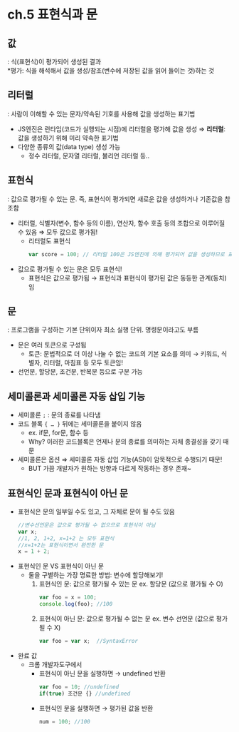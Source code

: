 # ch.5 표현식과 문

## 값
: 식(표현식)이 평가되어 생성된 결과  
*평가: 식을 해석해서 값을 생성/참조(변수에 저장된 값을 읽어 들이는 것)하는 것  

## 리터럴
: 사람이 이해할 수 있는 문자/약속된 기호를 사용해 값을 생성하는 표기법
- JS엔진은 런타임(코드가 실행되는 시점)에 리터럴을 평가해 값을 생성 
    ⇒ **리터럴**: 값을 생성하기 위해 미리 약속한 표기법 
- 다양한 종류의 값(data type) 생성 가능
    - 정수 리터럴, 문자열 리터럴, 불리언 리터럴 등..  

 ## 표현식
 : 값으로 평가될 수 있는 문. 즉, 표현식이 평가되면 새로운 값을 생성하거나 기존값을 참조함
 - 리터럴, 식별자(변수, 함수 등의 이름), 연산자, 함수 호출 등의 조합으로 이루어질 수 있음
    ⇒ 모두 값으로 평가됨!
   - 리터럴도 표현식  
     ```javascript
     var score = 100; // 리터럴 100은 JS엔진에 의해 평가되어 값을 생성하므로 표현식!
     ```
- 값으로 평가될 수 있는 문은 모두 표현식!
  - 표현식은 값으로 평가됨 → 표현식과 표현식이 평가된 값은 동등한 관계(동치)임  

## 문
: 프로그램을 구성하는 기본 단위이자 최소 실행 단위. 명령문이라고도 부름
- 문은 여러 토큰으로 구성됨
  - 토큰: 문법적으로 더 이상 나눌 수 없는 코드의 기본 요소를 의미
    → 키워드, 식별자, 리터럴, 마침표 등 모두 토큰임!
- 선언문, 할당문, 조건문, 반복문 등으로 구분 가능  

## 세미콜론과 세미콜론 자동 삽입 기능
- 세미콜론 `;` : 문의 종료를 나타냄
- 코드 블록 `{ … }` 뒤에는 세미콜론을 붙이지 않음
    - ex. if문, for문, 함수 등
    - Why? 이러한 코드블록은 언제나 문의 종료를 의미하는 자체 종결성을 갖기 때문
- 세미콜론은 옵션 ⇒ 세미콜론 자동 삽입 기능(ASI)이 암묵적으로 수행되기 때문!
    - BUT 가끔 개발자가 원하는 방향과 다르게 작동하는 경우 존재~  

## 표현식인 문과 표현식이 아닌 문
- 표현식은 문의 일부일 수도 있고, 그 자체로 문이 될 수도 있음
  ```javascript
  //변수선언문은 값으로 평가될 수 없으므로 표현식이 아님
  var x;
  //1, 2, 1+2, x=1+2 는 모두 표현식
  //x=1+2는 표현식이면서 완전한 문
  x = 1 + 2;
  ```
- 표현식인 문  VS 표현식이 아닌 문
    - 둘을 구별하는 가장 명료한 방법: 변수에 할당해보기!
      1. 표현식인 문: 값으로 평가될 수 있는 문
         ex. 할당문 (값으로 평가될 수 O)
         ```javascript
         var foo = x = 100;
         console.log(foo); //100
         ```
      3. 표현식이 아닌 문: 값으로 평가될 수 없는 문
         ex. 변수 선언문 (값으로 평가될 수 X)
          ```javascript
         var foo = var x;  //SyntaxError
         ```
- 완료 값
  - 크롬 개발자도구에서
    - 표현식이 아닌 문을 실행하면 → undefined 반환
      ```javascript
      var foo = 10; //undefined
      if(true) 조건문 {} //undefined
      ```
    - 표현식인 문을 실행하면 → 평가된 값을 반환
      ```javascript
      num = 100; //100
      ```
